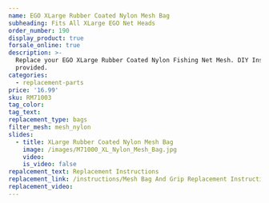```yaml
---
name: EGO XLarge Rubber Coated Nylon Mesh Bag
subheading: Fits All XLarge EGO Net Heads
order_number: 190
display_product: true
forsale_online: true
description: >-
  Replace your EGO XLarge Rubber Coated Nylon Fishing Net Mesh. DIY Instructions
  provided.
categories:
  - replacement-parts
price: '16.99'
sku: RM71003
tag_color:
tag_text:
replacement_type: bags
filter_mesh: mesh_nylon
slides:
  - title: XLarge Rubber Coated Nylon Mesh Bag
    image: /images/M71000_XL_Nylon_Mesh_Bag.jpg
    video:
    is_video: false
repalcement_text: Replacement Instructions
replacement_link: /instructions/Mesh Bag And Grip Replacement Instructions 1.0.pdf
replacement_video:
---
```

